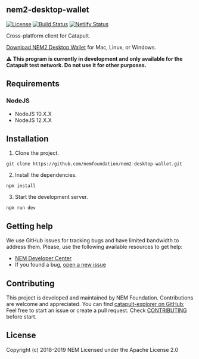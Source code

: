 ## nem2-desktop-wallet

[![License](https://img.shields.io/badge/License-Apache%202.0-blue.svg)](https://opensource.org/licenses/Apache-2.0)
[![Build Status](https://travis-ci.org/nemfoundation/nem2-desktop-wallet.svg?branch=master)](https://travis-ci.org/nemfoundation/nem2-desktop-wallet)
[![Netlify Status](https://api.netlify.com/api/v1/badges/dd08b1bf-133e-4a77-9fe5-d65d46316e9d/deploy-status)](https://app.netlify.com/sites/nem2-desktop-wallet/deploys)

Cross-platform client for Catapult.

[Download NEM2 Desktop Wallet](https://github.com/nemfoundation/nem2-desktop-wallet/branches) for Mac, Linux, or Windows.

:warning: **This program is currently in development and only available for the Catapult test network. Do not use it for other purposes.**
## Requirements

### NodeJS
- NodeJS 10.X.X
- NodeJS 12.X.X


## Installation

1. Clone the project.

```
git clone https://github.com/nemfoundation/nem2-desktop-wallet.git
```

2. Install the dependencies.
```
npm install 
```

3. Start the development server.
```
npm run dev 
```

## Getting help

We use GitHub issues for tracking bugs and have limited bandwidth to address them.
Please, use the following available resources to get help:
- [NEM Developer Center][docs]
- If you found a bug, [open a new issue][issues]

## Contributing

This project is developed and maintained by NEM Foundation. Contributions are welcome and appreciated. You can find [catapult-explorer on GitHub][self]; Feel free to start an issue or create a pull request. Check [CONTRIBUTING](CONTRIBUTING.md) before start.

## License
Copyright (c) 2018-2019 NEM Licensed under the Apache License 2.0

[self]: https://github.com/nemfoundation/nem2-desktop-wallet
[docs]: https://nemtech.github.io
[issues]: https://github.com/nemfoundation/nem2-desktop-wallet/issues
